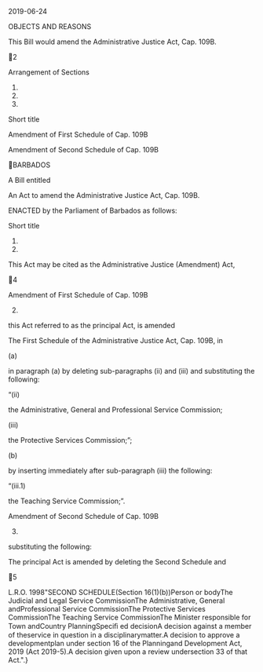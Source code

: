 2019-06-24

OBJECTS AND REASONS

This Bill would amend the Administrative Justice Act, Cap. 109B.

2

Arrangement of Sections

1.

2.

3.

Short title

Amendment of First Schedule of Cap. 109B

Amendment of Second Schedule of Cap. 109B

BARBADOS

A Bill entitled

An Act to amend the Administrative Justice Act, Cap. 109B.

ENACTED by the Parliament of Barbados as follows:

Short title

1.
2019.

This Act may be cited as the Administrative Justice (Amendment) Act,

4

Amendment of First Schedule of Cap. 109B

2.
this Act referred to as the principal Act, is amended

The First Schedule of the Administrative Justice Act, Cap. 109B, in

(a)

in  paragraph  (a)  by  deleting  sub-paragraphs  (ii)  and  (iii)  and
substituting the following:

“(ii)

the Administrative, General and Professional Service
Commission;

(iii)

the Protective Services Commission;”;

(b)

by inserting immediately after sub-paragraph (iii) the following:

“(iii.1)

the Teaching Service Commission;”.

Amendment of Second Schedule of Cap. 109B

3.
substituting the following:

The principal Act is amended by deleting the Second Schedule and

5

 L.R.O. 1998"SECOND SCHEDULE(Section 16(1)(b))Person or bodyThe Judicial and Legal Service CommissionThe Administrative, General andProfessional Service CommissionThe Protective Services CommissionThe Teaching Service CommissionThe Minister responsible for Town andCountry PlanningSpeciﬁ ed decisionA decision against a member of theservice in question in a disciplinarymatter.A decision to approve a developmentplan under section 16 of the Planningand  Development  Act,  2019  (Act  2019-5).A decision given upon a review undersection 33 of that Act.".}